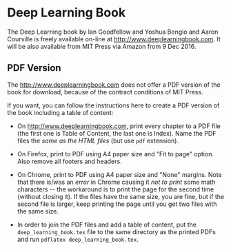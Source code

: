# Deep Learning Book

The Deep Learning book by Ian Goodfellow and Yoshua Bengio and Aaron Courville
is freely available on-line at http://www.deeplearningbook.com.
It will be also available from MIT Press via Amazon from 9 Dec 2016.

## PDF Version

The http://www.deeplearningbook.com does not offer a PDF version of the book
for download, because of the contract conditions of MIT Press.

If you want, you can follow the instructions here to create a PDF version
of the book including a table of content:

- On http://www.deeplearningbook.com, print every chapter to a PDF file
  (the first one is Table of Content, the last one is Index). Name the PDF
  files the *same as the HTML files* (but use `pdf` extension).

- On Firefox, print to PDF using A4 paper size and "Fit to page" option.
  Also remove all footers and headers.

- On Chrome, print to PDF using A4 paper size and "None" margins.
  Note that there is/was an *error* in Chrome causing it *not to print*
  some math characters -- the workaround is to print the page for the second
  time (without closing it). If the files have the same size, you are fine,
  but if the second file is larger, keep printing the page until you get
  two files with the same size.

- In order to join the PDF files and add a table of content, put the
  `deep_learning_book.tex` file to the same directory as the printed PDFs
  and run `pdflatex deep_learning_book.tex`.


